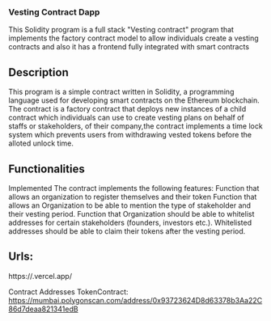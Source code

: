 ### Vesting Contract Dapp 

This Solidity program is a full stack "Vesting contract" program that implements the factory contract model to allow individuals create a vesting contracts and also it has a frontend fully integrated with smart contracts 

## Description 

This program is a simple contract written in Solidity, a programming language used for developing smart contracts on the Ethereum blockchain. The contract is a factory contract that deploys new instances of a child contract which individuals can use to create vesting plans on behalf of staffs or stakeholders, of their company,the contract implements a time lock system which prevents users from withdrawing vested tokens before the alloted unlock time. 

## Functionalities 
Implemented The contract implements the following features: Function that allows an organization to register themselves and their token Function that allows an Organization to be able to mention the type of stakeholder and their vesting period. Function that Organization should be able to whitelist addresses for certain stakeholders (founders, investors etc.). Whitelisted addresses should be able to claim their tokens after the vesting period.

## Urls:
https://.vercel.app/

Contract Addresses
TokenContract: https://mumbai.polygonscan.com/address/0x93723624D8d63378b3Aa22C86d7deaa821341edB
